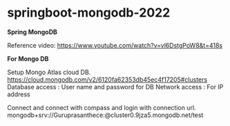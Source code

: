# springboot-mongodb-2022
**Spring MongoDB**

Reference video: https://www.youtube.com/watch?v=vl6DstgPoW8&t=418s

**For Mongo DB** 

Setup Mongo Atlas cloud DB.
https://cloud.mongodb.com/v2/6120fa62353db45ec4f17205#clusters
Database access : User name and password for DB
Network access : For IP address

Connect and connect with compass and login with connection url.
mongodb+srv://Guruprasanthece:<password>@cluster0.9jza5.mongodb.net/test